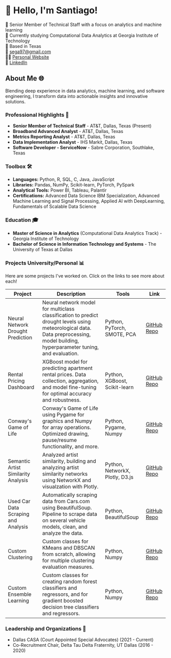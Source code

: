 # 👋 Hello, I'm Santiago!  
🚀 Senior Member of Technical Staff with a focus on analytics and machine learning  
🏫 Currently studying Computational Data Analytics at Georgia Institute of Technology  
📍 Based in Texas  
📧 sega97@gmail.com  
👨‍💻 [Personal Website](https://santiagoenriquega.github.io/)  
🔗 [LinkedIn](https://www.linkedin.com/in/santiago-e-gonzalez/)  


## **About Me 🌐**  
Blending deep experience in data analytics, machine learning, and software engineering, I transform data into actionable insights and innovative solutions.

### **Professional Highlights 🌟**  
* **Senior Member of Technical Staff** - AT&T, Dallas, Texas (Present)
* **Broadband Advanced Analyst** - AT&T, Dallas, Texas
* **Metrics Reporting Analyst** - AT&T, Dallas, Texas
* **Data Implementation Analyst** - IHS Markit, Dallas, Texas 
* **Software Developer - ServiceNow** - Sabre Corporation, Southlake, Texas

### **Toolbox 🛠️**
* **Languages:** Python, R, SQL, C, Java, JavaScript  
* **Libraries:** Pandas, NumPy, Scikit-learn, PyTorch, PySpark
* **Analytical Tools:** Power BI, Tableau, Palantir
* **Certifications:** Advanced Data Science IBM Specialization, Advanced Machine Learning and Signal Processing, Applied AI with DeepLearning, Fundamentals of Scalable Data Science

### **Education 🎓**  
* **Master of Science in Analytics** (Computational Data Analytics Track) - Georgia Institute of Technology   
* **Bachelor of Science in Information Technology and Systems** - The University of Texas at Dallas 



### **Projects University/Personal 📊**  
Here are some projects I've worked on. Click on the links to see more about each!

| Project                              | Description | Tools                             | Link                                                                                   |
|--------------------------------------|-------------------------------|-----------------------------------|---------------------------------------|
| Neural Network Drought Prediction    | Neural network model for multiclass classification to predict drought levels using meteorological data. Data preprocessing, model building, hyperparameter tuning, and evaluation. | Python, PyTorch, SMOTE, PCA       | [GitHub Repo](https://github.com/SantiagoEnriqueGA/drought_prediction_pytorch)  |
| Rental Pricing Dashboard             | XGBoost model for predicting apartment rental prices. Data collection, aggregation, and model fine-tuning for optimal accuracy and robustness.						| Python, XGBoost, Scikit-learn                   | [GitHub Repo](https://github.com/SantiagoEnriqueGA/d3_apartment_rent_prediction_vis) |
| Conway's Game of Life                | Conway's Game of Life using Pygame for graphics and Numpy for array operations. Optimized drawing, pause/resume functionality, and more. 							| Python, Pygame, Numpy	| [GitHub Repo](https://github.com/SantiagoEnriqueGA/gameOfLife)                     |
| Semantic Artist Similarity Analysis  | Analyzed artist similarity, building and analyzing artist similarity networks using NetworkX and visualzation with Plotly.                         				| Python, NetworkX, Plotly, D3.js   | [GitHub Repo](https://github.com/SantiagoEnriqueGA/artist_similarity_network)      |
| Used Car Data Scraping and Analysis  | Automatically scraping data from Cars.com using BeautifulSoup. Pipeline to scrape data on several vehicle models, clean, and analyze the data.						| Python, BeautifulSoup             | [GitHub Repo](https://github.com/SantiagoEnriqueGA/used_car_price_visualization)   |
| Custom Clustering                    | Custom classes for KMeans and DBSCAN from scratch, allowing for multiple clustering evaluation measures.																| Python, Numpy                     | [GitHub Repo](https://github.com/SantiagoEnriqueGA/custom_clustering)              |
| Custom Ensemble Learning             | Custom classes for creating random forest classifiers and regressors, and for gradient boosted decision tree classifiers and regressors.                           | Python, Numpy                     | [GitHub Repo](https://github.com/SantiagoEnriqueGA/custom_ensemble_learning)       |


### **Leadership and Organizations 🏅**  
* Dallas CASA (Court Appointed Special Advocates) (2021 - Current)
* Co-Recruitment Chair, Delta Tau Delta Fraternity, UT Dallas (2016 - 2020)



